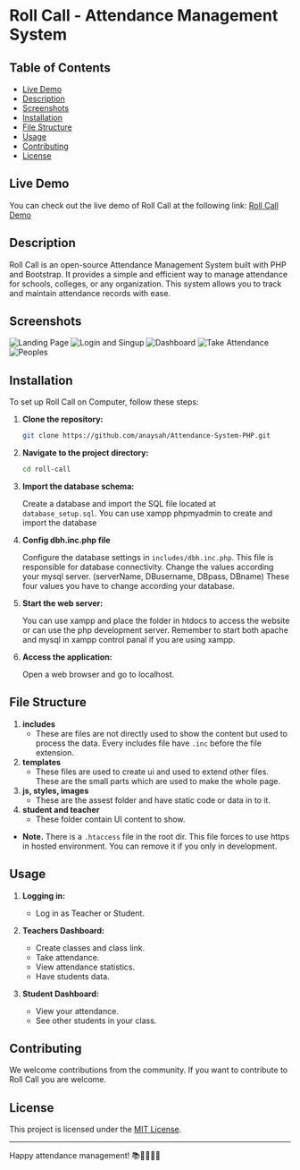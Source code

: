 # Roll Call - Attendance Management System

## Table of Contents
- [Live Demo](#live-demo)
- [Description](#description)
- [Screenshots](#screenshots)
- [Installation](#installation)
- [File Structure](#file-structure)
- [Usage](#usage)
- [Contributing](#contributing)
- [License](#license)

## Live Demo

You can check out the live demo of Roll Call at the following link: [Roll Call Demo](rollcall.epizy.com)

## Description

Roll Call is an open-source Attendance Management System built with PHP and Bootstrap. It provides a simple and efficient way to manage attendance for schools, colleges, or any organization. This system allows you to track and maintain attendance records with ease.

## Screenshots

![Landing Page](https://i.ibb.co/frqhZD7/localhost-8000.png)
![Login and Singup](https://i.ibb.co/qpY5LQp/localhost-8000-auth-php.png)
![Dashboard](https://i.ibb.co/kS8fcyr/localhost-8000-teacher.png)
![Take Attendance ](https://i.ibb.co/VM9GXTc/localhost-8000-teacher-attendance-php.png)
![Peoples](https://i.ibb.co/QCVw9tD/localhost-8000-teacher-peoples-php.png)

## Installation

To set up Roll Call on Computer, follow these steps:

1. **Clone the repository:**

   ```bash
   git clone https://github.com/anaysah/Attendance-System-PHP.git
   ```

2. **Navigate to the project directory:**

   ```bash
   cd roll-call
   ```
3. **Import the database schema:**

   Create a database and import the SQL file located at `database_setup.sql`. You can use xampp phpmyadmin to create and import the database

4. **Config dbh.inc.php file**

   Configure the database settings in `includes/dbh.inc.php`. This file is responsible for database connectivity. Change the values according your mysql server. (serverName, DBusername, DBpass, DBname) These four values you have to change according your database.

5. **Start the web server:**

   You can use xampp and place the folder in htdocs to access the website or can use the php development server. Remember to start both apache and mysql in xampp control panal if you are using xampp.

6. **Access the application:**

   Open a web browser and go to localhost.

## File Structure

1. **includes**
   - These are files are not directly used to show the content but used to process the data. Every includes file have `.inc` before the file extension.
2. **templates**
   - These files are used to create ui and used to extend other files. These are the small parts which are used to make the whole page.
3. **js, styles, images**
   - These are the assest folder and have static code or data in to it.
4. **student and teacher**
   - These folder contain UI content to show.
- **Note.** There is a `.htaccess` file in the root dir. This file forces to use https in hosted environment. You can remove it if you only in development.

## Usage

1. **Logging in:**

   - Log in as Teacher or Student.

2. **Teachers Dashboard:**

   - Create classes and class link.
   - Take attendance.
   - View attendance statistics.
   - Have students data.

3. **Student Dashboard:**

   - View your attendance.
   - See other students in your class.

## Contributing

We welcome contributions from the community. If you want to contribute to Roll Call you are welcome.

## License

This project is licensed under the [MIT License](LICENSE).

---

Happy attendance management! 📚👩‍🏫👨‍🏫